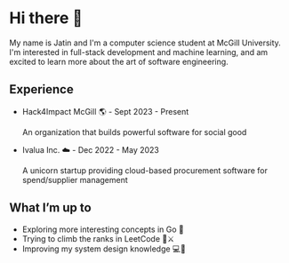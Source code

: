 # Hi there 👋

My name is Jatin and I'm a computer science student at McGill University. I'm interested in full-stack development and machine learning, and am excited to learn more about the art of software engineering.

## Experience
- Hack4Impact McGill 🌎 - Sept 2023 - Present

  An organization that builds powerful software for social good
  
- Ivalua Inc. ☁️ - Dec 2022 - May 2023
  
   A unicorn startup providing cloud-based procurement software for spend/supplier management

## What I’m up to
- Exploring more interesting concepts in Go 🔵
- Trying to climb the ranks in LeetCode 🧠⚔️
- Improving my system design knowledge 💻🎨
